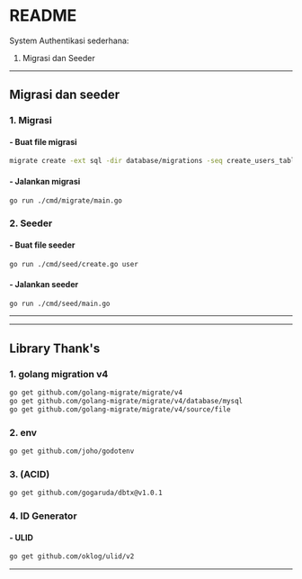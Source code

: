 # README
System Authentikasi sederhana:
1. Migrasi dan Seeder

---
## Migrasi dan seeder
### 1. Migrasi
#### - Buat file migrasi
```bash
migrate create -ext sql -dir database/migrations -seq create_users_table
```
#### - Jalankan migrasi
```bash
go run ./cmd/migrate/main.go
```
### 2. Seeder
#### - Buat file seeder
```bash
go run ./cmd/seed/create.go user
```
#### - Jalankan seeder
```bash
go run ./cmd/seed/main.go
```
---

---
## Library Thank's
### 1. golang migration v4
```bash
go get github.com/golang-migrate/migrate/v4
go get github.com/golang-migrate/migrate/v4/database/mysql
go get github.com/golang-migrate/migrate/v4/source/file
```

### 2. env
```bash
go get github.com/joho/godotenv
```

### 3. (ACID)
```bash
go get github.com/gogaruda/dbtx@v1.0.1
```

### 4. ID Generator
#### - ULID
```bash
go get github.com/oklog/ulid/v2
```
---